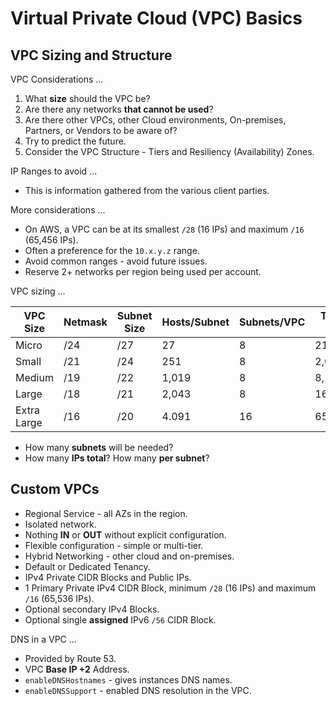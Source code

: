 # Virtual Private Cloud (VPC) Basics

## VPC Sizing and Structure

VPC Considerations ...

1. What **size** should the VPC be?
2. Are there any networks **that cannot be used**?
3. Are there other VPCs, other Cloud environments, On-premises, Partners, or Vendors to be aware of?
4. Try to predict the future.
5. Consider the VPC Structure - Tiers and Resiliency (Availability) Zones.

IP Ranges to avoid ...

* This is information gathered from the various client parties.

More considerations ...

* On AWS, a VPC can be at its smallest `/28` (16 IPs) and maximum `/16` (65,456 IPs).
* Often a preference for the `10.x.y.z` range.
* Avoid common ranges - avoid future issues.
* Reserve 2+ networks per region being used per account.

VPC sizing ...

| VPC Size | Netmask | Subnet Size | Hosts/Subnet | Subnets/VPC | Total IPs |
|----------|---------|-------------|--------------|-------------|-----------|
| Micro | /24 | /27 | 27 | 8 | 216 |
| Small | /21 | /24 | 251 | 8 | 2,008 |
| Medium | /19 | /22 | 1,019 | 8 | 8,152 |
| Large | /18 | /21 | 2,043 | 8 | 16,344 |
| Extra Large | /16 | /20 | 4.091 | 16 | 65,456 |

* How many **subnets** will be needed?
* How many **IPs total**? How many **per subnet**?

## Custom VPCs

* Regional Service - all AZs in the region.
* Isolated network.
* Nothing **IN** or **OUT** without explicit configuration.
* Flexible configuration - simple or multi-tier.
* Hybrid Networking - other cloud and on-premises.
* Default or Dedicated Tenancy.
* IPv4 Private CIDR Blocks and Public IPs.
* 1 Primary Private IPv4 CIDR Block, minimum `/28` (16 IPs) and maximum `/16` (65,536 IPs).
* Optional secondary IPv4 Blocks.
* Optional single **assigned** IPv6 `/56` CIDR Block.

DNS in a VPC ...

* Provided by Route 53.
* VPC **Base IP +2** Address.
* `enableDNSHostnames` - gives instances DNS names.
* `enableDNSSupport` - enabled DNS resolution in the VPC.
